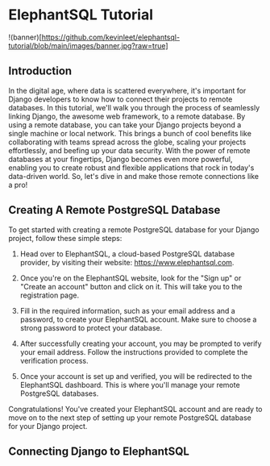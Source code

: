 # ElephantSQL Tutorial

!(banner)[https://github.com/kevinleet/elephantsql-tutorial/blob/main/images/banner.jpg?raw=true]

## Introduction

In the digital age, where data is scattered everywhere, it's important for Django developers to know how to connect their projects to remote databases. In this tutorial, we'll walk you through the process of seamlessly linking Django, the awesome web framework, to a remote database. By using a remote database, you can take your Django projects beyond a single machine or local network. This brings a bunch of cool benefits like collaborating with teams spread across the globe, scaling your projects effortlessly, and beefing up your data security. With the power of remote databases at your fingertips, Django becomes even more powerful, enabling you to create robust and flexible applications that rock in today's data-driven world. So, let's dive in and make those remote connections like a pro!

## Creating A Remote PostgreSQL Database

To get started with creating a remote PostgreSQL database for your Django project, follow these simple steps:

1. Head over to ElephantSQL, a cloud-based PostgreSQL database provider, by visiting their website: https://www.elephantsql.com.

2. Once you're on the ElephantSQL website, look for the "Sign up" or "Create an account" button and click on it. This will take you to the registration page.

3. Fill in the required information, such as your email address and a password, to create your ElephantSQL account. Make sure to choose a strong password to protect your database.

4. After successfully creating your account, you may be prompted to verify your email address. Follow the instructions provided to complete the verification process.

5. Once your account is set up and verified, you will be redirected to the ElephantSQL dashboard. This is where you'll manage your remote PostgreSQL databases.

Congratulations! You've created your ElephantSQL account and are ready to move on to the next step of setting up your remote PostgreSQL database for your Django project.

## Connecting Django to ElephantSQL
